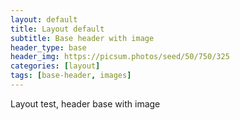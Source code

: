```yaml
---
layout: default
title: Layout default
subtitle: Base header with image
header_type: base
header_img: https://picsum.photos/seed/50/750/325
categories: [layout]
tags: [base-header, images]
---
```


Layout test, header base with image